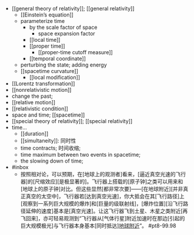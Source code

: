 - [[general theory of relativity]]; [[general relativity]]
    - [[Einstein’s equation]]
    - parameterize time
        - by the scale factor of space
            - space expansion factor
        - [[local time]]
        - [[proper time]]
            - [[proper-time cutoff measure]]
        - [[temporal coordinate]]
    - perturbing the state; adding energy
    - [[spacetime curvature]]
        - [[local modification]]
- [[Lorentz transformation]]
- [[nonrelativistic motion]]
- change the past; 
- [[relative motion]]
- [[relativistic condition]]
- space and time; [[spacetime]]
- [[special theory of relativity]]; [[special relativity]]
- time...
    - [[duration]]
    - [[simultaneity]]: 同时性
    - time contracts; 时间收缩;
    - time maximum between two events in spacetime; 
    - the slowing down of time; 
- #inbox
    - 按照相对论，可以预期，在[地球上的观测者]看来，[逼近真空光速的飞行器]的[尺缩效应][是极显著的]。飞行器上搭载的[原子钟]之类可以用来和[地球上的原子钟]对比。但这些显然[都非常次要]——[在地球附近][并非真正真空的太空中]，飞行器若[达到真空光速]，你大抵会在其[飞行路径]上[观察到一系列巨大规模的爆炸]和[巨量的级联射线]，[爆炸位置][沿飞行路径延伸的速度]基本是[真空光速]。让这飞行器飞到土星、木星之类附近[再飞回来]，亦可轻易观测到“飞行器从[气体行星]附近加速时在那边[引起的巨大规模极光]与飞行器本身基本[同时抵达][地球附近](https://www.zhihu.com/question/495192277/answer/2198272992)”。 #pt8-99.98
